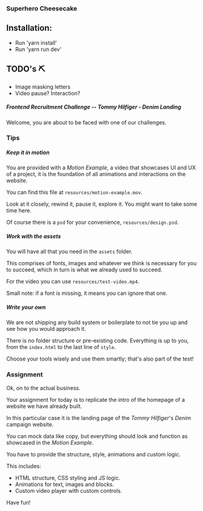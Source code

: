 ### Superhero Cheesecake

## Installation:
- Run 'yarn install'
- Run 'yarn run dev'

## TODO's ⛏️
- Image masking letters
- Video pause? Interaction?



##### Frontend Recruitment Challenge -- Tommy Hilfiger - Denim Landing

Welcome, you are about to be faced with one of our challenges.

### Tips

##### Keep it in motion

You are provided with a _Motion Example_, a video that showcases UI and UX of a project, it is the foundation of all animations and interactions on the website.

You can find this file at `resources/motion-example.mov`.

Look at it closely, rewind it, pause it, explore it.
You might want to take some time here.

Of course there is a `psd` for your convenience, `resources/design.psd`.


##### Work with the assets

You will have all that you need in the `assets` folder.

This comprises of fonts, images and whatever we think is necessary for you to succeed, which in turn is what we already used to succeed.

For the video you can use `resources/test-video.mp4`.

Small note: if a font is missing, it means you can ignore that one.


##### Write your own

We are not shipping any build system or boilerplate to not tie you up and see how you would approach it.

There is no folder structure or pre-existing code. Everything is up to you, from the `index.html` to the last line of `style`.

Choose your tools wisely and use them smartly; that's also part of the test!



### Assignment

Ok, on to the actual business.

Your assignment for today is to replicate the intro of the homepage of a website we have already built.

In this particular case it is the landing page of the _Tommy Hilfiger_'s _Denim_ campaign website.

You can mock data like copy, but everything should look and function as showcased in the _Motion Example_.



You have to provide the structure, style, animations and custom logic.

This includes:

- HTML structure, CSS styling and JS logic.
- Animations for text, images and blocks.
- Custom video player with custom controls.


Have fun!